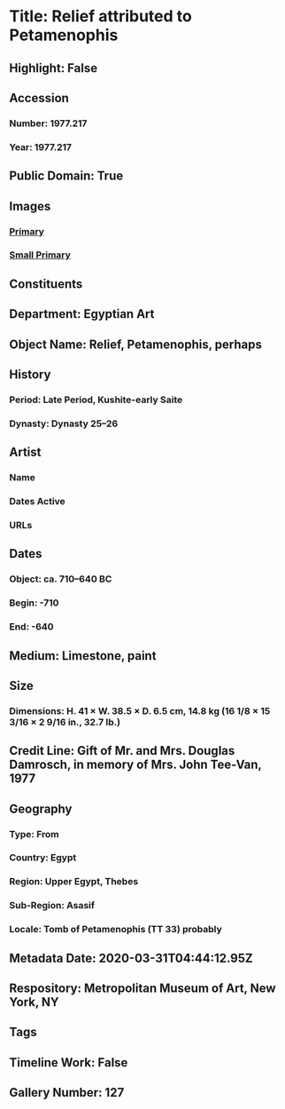 # Title: Relief attributed to Petamenophis
## Highlight: False
## Accession
### Number: 1977.217
### Year: 1977.217
## Public Domain: True
## Images
### [Primary](https://images.metmuseum.org/CRDImages/eg/original/DP-14816-019.jpg)
### [Small Primary](https://images.metmuseum.org/CRDImages/eg/web-large/DP-14816-019.jpg)
## Constituents
## Department: Egyptian Art
## Object Name: Relief, Petamenophis, perhaps
## History
### Period: Late Period, Kushite-early Saite
### Dynasty: Dynasty 25–26
## Artist
### Name
### Dates Active
### URLs
## Dates
### Object: ca. 710–640 BC
### Begin: -710
### End: -640
## Medium: Limestone, paint
## Size
### Dimensions: H. 41 × W. 38.5 × D. 6.5 cm, 14.8 kg (16 1/8 × 15 3/16 × 2 9/16 in., 32.7 lb.)
## Credit Line: Gift of Mr. and Mrs. Douglas Damrosch, in memory of Mrs. John Tee-Van, 1977
## Geography
### Type: From
### Country: Egypt
### Region: Upper Egypt, Thebes
### Sub-Region: Asasif
### Locale: Tomb of Petamenophis (TT 33) probably
## Metadata Date: 2020-03-31T04:44:12.95Z
## Respository: Metropolitan Museum of Art, New York, NY
## Tags
## Timeline Work: False
## Gallery Number: 127